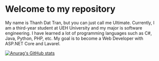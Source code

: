 # Welcome to my repository

My name is Thanh Dat Tran, but you can just call me Ultimate. Currently, I am a third-year student at UEH University and my major is software engineering. I have learned a lot of programming languages such as C#, Java, Python, PHP, etc. My goal is to become a Web Developer with ASP.NET Core and Lavarel. 

[![Anurag's GitHub stats](https://github-readme-stats.vercel.app/api?username=ultimaten1&show=reviews,discussions_started,discussions_answered,prs_merged,prs_merged_percentage)](https://github.com/anuraghazra/github-readme-stats)
